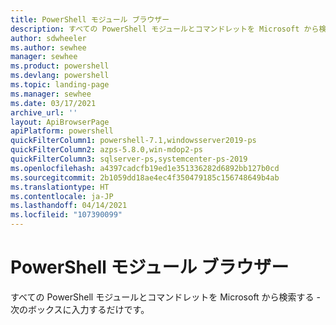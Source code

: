 ```yaml
---
title: PowerShell モジュール ブラウザー
description: すべての PowerShell モジュールとコマンドレットを Microsoft から検索する
author: sdwheeler
ms.author: sewhee
manager: sewhee
ms.product: powershell
ms.devlang: powershell
ms.topic: landing-page
ms.manager: sewhee
ms.date: 03/17/2021
archive_url: ''
layout: ApiBrowserPage
apiPlatform: powershell
quickFilterColumn1: powershell-7.1,windowsserver2019-ps
quickFilterColumn2: azps-5.8.0,win-mdop2-ps
quickFilterColumn3: sqlserver-ps,systemcenter-ps-2019
ms.openlocfilehash: a4397cadcfb19ed1e351336282d6892bb127b0cd
ms.sourcegitcommit: 2b1059dd18ae4ec4f350479185c156748649b4ab
ms.translationtype: HT
ms.contentlocale: ja-JP
ms.lasthandoff: 04/14/2021
ms.locfileid: "107390099"
---
```

# <a name="powershell-module-browser"></a>PowerShell モジュール ブラウザー

すべての PowerShell モジュールとコマンドレットを Microsoft から検索する - 次のボックスに入力するだけです。
